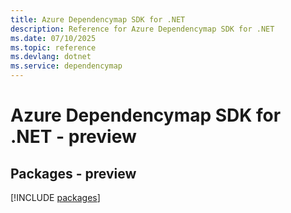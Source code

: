 ```yaml
---
title: Azure Dependencymap SDK for .NET
description: Reference for Azure Dependencymap SDK for .NET
ms.date: 07/10/2025
ms.topic: reference
ms.devlang: dotnet
ms.service: dependencymap
---
```

# Azure Dependencymap SDK for .NET - preview
## Packages - preview
[!INCLUDE [packages](dependencymap-index.md)]